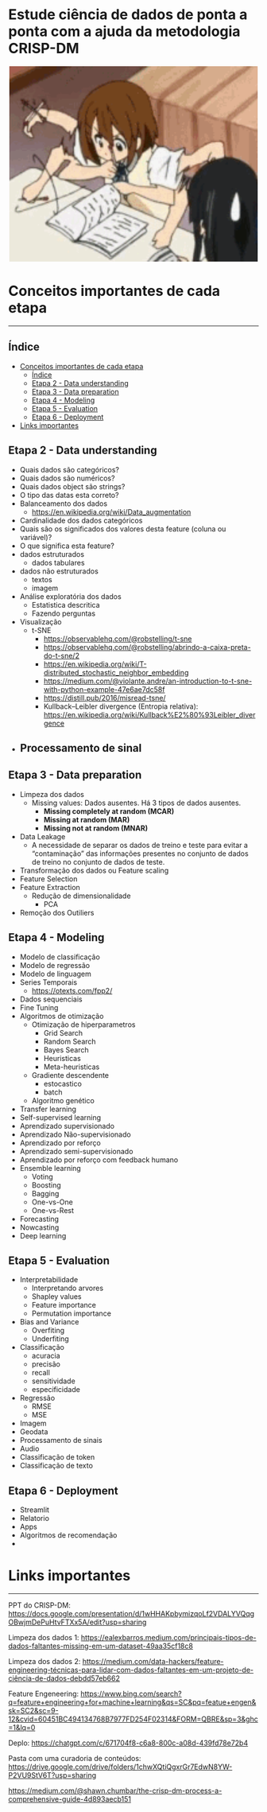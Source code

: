 # Estude ciência de dados de ponta a ponta com a ajuda da metodologia CRISP-DM
<!-- ![Capa do readme](https://github.com/jeffersonrafael/Curadoria/blob/main/Assets/studying-hard.gif)-->

<p align="center">
  <img src="https://github.com/jeffersonrafael/Curadoria/blob/main/Assets/studying-hard.gif" alt="Capa do readme" width="500" height="393">
</p>


# Conceitos importantes de cada etapa

---

## Índice

- [Conceitos importantes de cada etapa](#conceitos-importantes-de-cada-etapa)
  - [Índice](#índice)
  - [Etapa 2 - Data understanding](#etapa-2---data-understanding)
  - [Etapa 3 - Data preparation](#etapa-3---data-preparation)
  - [Etapa 4 - Modeling](#etapa-4---modeling)
  - [Etapa 5 - Evaluation](#etapa-5---evaluation)
  - [Etapa 6 - Deployment](#etapa-6---deployment)
- [Links importantes](#links-importantes)



## Etapa 2 - Data understanding

- Quais dados são categóricos?
- Quais dados são numéricos?
- Quais dados object são strings?
- O tipo das datas esta correto?
- Balanceamento dos dados
  - https://en.wikipedia.org/wiki/Data_augmentation
- Cardinalidade dos dados categóricos
- Quais são os significados dos valores desta feature (coluna ou variável)?
- O que significa esta feature?
- dados estruturados
    - dados tabulares
- dados não estruturados
    - textos
    - imagem
- Análise exploratória dos dados
    - Estatistica descritica
    - Fazendo perguntas
- Visualização
  - t-SNE
    - https://observablehq.com/@robstelling/t-sne
    - https://observablehq.com/@robstelling/abrindo-a-caixa-preta-do-t-sne/2
    - https://en.wikipedia.org/wiki/T-distributed_stochastic_neighbor_embedding
    - https://medium.com/@violante.andre/an-introduction-to-t-sne-with-python-example-47e6ae7dc58f
    - https://distill.pub/2016/misread-tsne/
    - Kullback–Leibler divergence (Entropia relativa): https://en.wikipedia.org/wiki/Kullback%E2%80%93Leibler_divergence
- Processamento de sinal
  - 

## Etapa 3 - Data preparation

- Limpeza dos dados
    - Missing values: Dados ausentes. Há 3 tipos de dados ausentes.
        - **Missing completely at random (MCAR)**
        - **Missing at random (MAR)**
        - **Missing not at random (MNAR)**
- Data Leakage
    - A necessidade de separar os dados de treino e teste para evitar a “contaminação” das informações presentes no conjunto de dados de treino no conjunto de dados de teste.
- Transformação dos dados ou Feature scaling
- Feature Selection
- Feature Extraction
    - Redução de dimensionalidade
        - PCA
- Remoção dos Outiliers

## Etapa 4 - Modeling

- Modelo de classificação
- Modelo de regressão
- Modelo de linguagem
- Series Temporais
  - https://otexts.com/fpp2/
- Dados sequenciais
- Fine Tuning
- Algoritmos de otimização
    - Otimização de hiperparametros
        - Grid Search
        - Random Search
        - Bayes Search
        - Heuristicas
        - Meta-heuristicas
    - Gradiente descendente
        - estocastico
        - batch
    - Algoritmo genético
- Transfer learning
- Self-supervised learning
- Aprendizado supervisionado
- Aprendizado Não-supervisionado
- Aprendizado por reforço
- Aprendizado semi-supervisionado
- Aprendizado por reforço com feedback humano
- Ensemble learning
    - Voting
    - Boosting
    - Bagging
    - One-vs-One
    - One-vs-Rest
- Forecasting
- Nowcasting
- Deep learning

## Etapa 5 - Evaluation

- Interpretabilidade
    - Interpretando arvores
    - Shapley values
    - Feature importance
    - Permutation importance
- Bias and Variance
    - Overfiting
    - Underfiting
- Classificação
    - acuracia
    - precisão
    - recall
    - sensitividade
    - especificidade
- Regressão
    - RMSE
    - MSE
- Imagem
- Geodata
- Processamento de sinais
- Audio
- Classificação de token
- Classificação de texto

## Etapa 6 - Deployment

- Streamlit
- Relatorio
- Apps
- Algoritmos de recomendação
- 

# Links importantes

---

PPT do CRISP-DM: https://docs.google.com/presentation/d/1wHHAKpbymizqoLf2VDALYVQqgOBwjmDePuHtvFTXx5A/edit?usp=sharing

Limpeza dos dados 1: https://ealexbarros.medium.com/principais-tipos-de-dados-faltantes-missing-em-um-dataset-49aa35cf18c8

Limpeza dos dados 2: https://medium.com/data-hackers/feature-engineering-técnicas-para-lidar-com-dados-faltantes-em-um-projeto-de-ciência-de-dados-debdd57eb662

Feature Engeneering: https://www.bing.com/search?q=feature+engineering+for+machine+learning&qs=SC&pq=featue+engen&sk=SC2&sc=9-12&cvid=60451BC494134768B7977FD254F02314&FORM=QBRE&sp=3&ghc=1&lq=0

Deplo: https://chatgpt.com/c/671704f8-c6a8-800c-a08d-439fd78e72b4

Pasta com uma curadoria de conteúdos: https://drive.google.com/drive/folders/1chwXQtiQgxrGr7EdwN8YW-P2VU9StV6T?usp=sharing

https://medium.com/@shawn.chumbar/the-crisp-dm-process-a-comprehensive-guide-4d893aecb151

